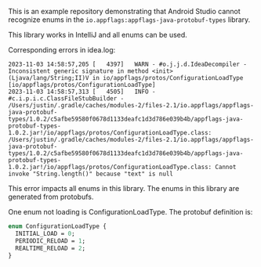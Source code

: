 This is an example repository demonstrating that Android Studio cannot recognize enums in the `io.appflags:appflags-java-protobuf-types` library.  

This library works in IntelliJ and all enums can be used. 

Corresponding errors in idea.log:

```
2023-11-03 14:58:57,205 [   4397]   WARN - #o.j.j.d.IdeaDecompiler - Inconsistent generic signature in method <init> (Ljava/lang/String;II)V in io/appflags/protos/ConfigurationLoadType [io/appflags/protos/ConfigurationLoadType]
2023-11-03 14:58:57,313 [   4505]   INFO - #c.i.p.i.c.ClassFileStubBuilder - /Users/justin/.gradle/caches/modules-2/files-2.1/io.appflags/appflags-java-protobuf-types/1.0.2/c5afbe59580f0678d1133deafc1d3d786e039b4b/appflags-java-protobuf-types-1.0.2.jar!/io/appflags/protos/ConfigurationLoadType.class: /Users/justin/.gradle/caches/modules-2/files-2.1/io.appflags/appflags-java-protobuf-types/1.0.2/c5afbe59580f0678d1133deafc1d3d786e039b4b/appflags-java-protobuf-types-1.0.2.jar!/io/appflags/protos/ConfigurationLoadType.class: Cannot invoke "String.length()" because "text" is null
```

This error impacts all enums in this library. The enums in this library are generated from protobufs. 

One enum not loading is ConfigurationLoadType. The protobuf definition is:

```protobuf
enum ConfigurationLoadType {
  INITIAL_LOAD = 0;
  PERIODIC_RELOAD = 1;
  REALTIME_RELOAD = 2;
}
```